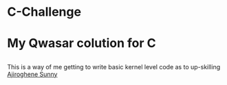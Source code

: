 # C-Challenge

# My Qwasar colution for C
##
This is a way of me getting to write basic kernel level code as to up-skilling
[Ajiroghene Sunny](https://github.com/Ajioz)
